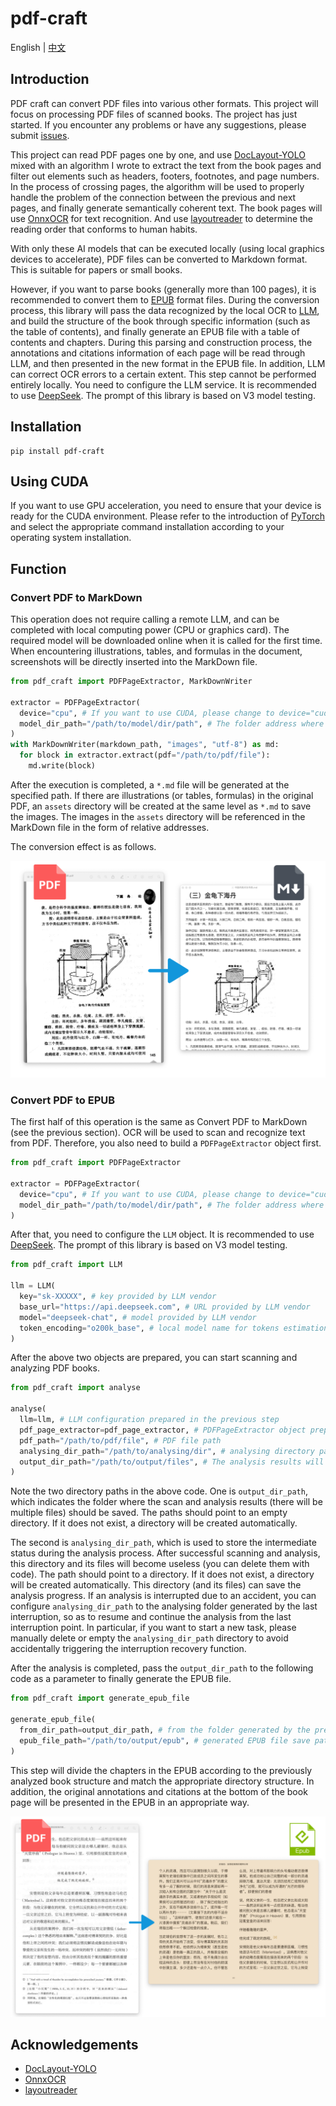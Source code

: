 # pdf-craft

English | [中文](./README_zh-CN.md)

## Introduction

PDF craft can convert PDF files into various other formats. This project will focus on processing PDF files of scanned books. The project has just started. If you encounter any problems or have any suggestions, please submit [issues](https://github.com/oomol-lab/pdf-craft/issues).

This project can read PDF pages one by one, and use [DocLayout-YOLO](https://github.com/opendatalab/DocLayout-YOLO) mixed with an algorithm I wrote to extract the text from the book pages and filter out elements such as headers, footers, footnotes, and page numbers. In the process of crossing pages, the algorithm will be used to properly handle the problem of the connection between the previous and next pages, and finally generate semantically coherent text. The book pages will use [OnnxOCR](https://github.com/jingsongliujing/OnnxOCR) for text recognition. And use [layoutreader](https://github.com/ppaanngggg/layoutreader) to determine the reading order that conforms to human habits.

With only these AI models that can be executed locally (using local graphics devices to accelerate), PDF files can be converted to Markdown format. This is suitable for papers or small books.

However, if you want to parse books (generally more than 100 pages), it is recommended to convert them to [EPUB](https://en.wikipedia.org/wiki/EPUB) format files. During the conversion process, this library will pass the data recognized by the local OCR to [LLM](https://en.wikipedia.org/wiki/Large_language_model), and build the structure of the book through specific information (such as the table of contents), and finally generate an EPUB file with a table of contents and chapters. During this parsing and construction process, the annotations and citations information of each page will be read through LLM, and then presented in the new format in the EPUB file. In addition, LLM can correct OCR errors to a certain extent. This step cannot be performed entirely locally. You need to configure the LLM service. It is recommended to use [DeepSeek](https://www.deepseek.com/). The prompt of this library is based on V3 model testing.

## Installation

```shell
pip install pdf-craft
```

## Using CUDA

If you want to use GPU acceleration, you need to ensure that your device is ready for the CUDA environment. Please refer to the introduction of [PyTorch](https://pytorch.org/get-started/locally/) and select the appropriate command installation according to your operating system installation.

## Function

### Convert PDF to MarkDown

This operation does not require calling a remote LLM, and can be completed with local computing power (CPU or graphics card). The required model will be downloaded online when it is called for the first time. When encountering illustrations, tables, and formulas in the document, screenshots will be directly inserted into the MarkDown file.

```python
from pdf_craft import PDFPageExtractor, MarkDownWriter

extractor = PDFPageExtractor(
  device="cpu", # If you want to use CUDA, please change to device="cuda:0" format.
  model_dir_path="/path/to/model/dir/path", # The folder address where the AI ​​model is downloaded and installed
)
with MarkDownWriter(markdown_path, "images", "utf-8") as md:
  for block in extractor.extract(pdf="/path/to/pdf/file"):
    md.write(block)
```

After the execution is completed, a `*.md` file will be generated at the specified path. If there are illustrations (or tables, formulas) in the original PDF, an `assets` directory will be created at the same level as `*.md` to save the images. The images in the `assets` directory will be referenced in the MarkDown file in the form of relative addresses.

The conversion effect is as follows.

![](docs/images/pdf2md.png)

### Convert PDF to EPUB

The first half of this operation is the same as Convert PDF to MarkDown (see the previous section). OCR will be used to scan and recognize text from PDF. Therefore, you also need to build a `PDFPageExtractor` object first.

```python
from pdf_craft import PDFPageExtractor

extractor = PDFPageExtractor(
  device="cpu", # If you want to use CUDA, please change to device="cuda:0" format.
  model_dir_path="/path/to/model/dir/path", # The folder address where the AI ​​model is downloaded and installed
)
```

After that, you need to configure the `LLM` object. It is recommended to use [DeepSeek](https://www.deepseek.com/). The prompt of this library is based on V3 model testing.

```python
from pdf_craft import LLM

llm = LLM(
  key="sk-XXXXX", # key provided by LLM vendor
  base_url="https://api.deepseek.com", # URL provided by LLM vendor
  model="deepseek-chat", # model provided by LLM vendor
  token_encoding="o200k_base", # local model name for tokens estimation (not related to LLM, if you don't care, keep "o200k_base")
)
```

After the above two objects are prepared, you can start scanning and analyzing PDF books.

```python
from pdf_craft import analyse

analyse(
  llm=llm, # LLM configuration prepared in the previous step
  pdf_page_extractor=pdf_page_extractor, # PDFPageExtractor object prepared in the previous step
  pdf_path="/path/to/pdf/file", # PDF file path
  analysing_dir_path="/path/to/analysing/dir", # analysing directory path
  output_dir_path="/path/to/output/files", # The analysis results will be written to this directory
)
```

Note the two directory paths in the above code. One is `output_dir_path`, which indicates the folder where the scan and analysis results (there will be multiple files) should be saved. The paths should point to an empty directory. If it does not exist, a directory will be created automatically.

The second is `analysing_dir_path`, which is used to store the intermediate status during the analysis process. After successful scanning and analysis, this directory and its files will become useless (you can delete them with code). The path should point to a directory. If it does not exist, a directory will be created automatically. This directory (and its files) can save the analysis progress. If an analysis is interrupted due to an accident, you can configure `analysing_dir_path` to the analysing folder generated by the last interruption, so as to resume and continue the analysis from the last interruption point. In particular, if you want to start a new task, please manually delete or empty the `analysing_dir_path` directory to avoid accidentally triggering the interruption recovery function.

After the analysis is completed, pass the `output_dir_path` to the following code as a parameter to finally generate the EPUB file.

```python
from pdf_craft import generate_epub_file

generate_epub_file(
  from_dir_path=output_dir_path, # from the folder generated by the previous step
  epub_file_path="/path/to/output/epub", # generated EPUB file save path
)
```

This step will divide the chapters in the EPUB according to the previously analyzed book structure and match the appropriate directory structure. In addition, the original annotations and citations at the bottom of the book page will be presented in the EPUB in an appropriate way.

![](docs/images/pdf2epub.png)

## Acknowledgements

- [DocLayout-YOLO](https://github.com/opendatalab/DocLayout-YOLO)
- [OnnxOCR](https://github.com/jingsongliujing/OnnxOCR)
- [layoutreader](https://github.com/ppaanngggg/layoutreader)
